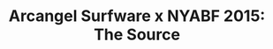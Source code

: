 ---
ee_id: '4413'
site: '1'
type: '2'
long_id: '2015-173 Arcangel Surfware x NYABF 2015: The Source'
url: 2015-173-arcangel-surfware-x-nyabf-2015-the-source
title: 'Arcangel Surfware x NYABF 2015: The Source'
year: '2015'
medium: Tradeshow booth
commission:
dims:
pitch: '1st big time booth at NYABF. '
ps:
live_url:
related:
youtube:
imgs: nyabf-2015-173-database-ek--oSA4.jpg
subheading:
display_year: '2015'
download:
add_credit:
add_credits:
related_code:
layout: things-i-made
---